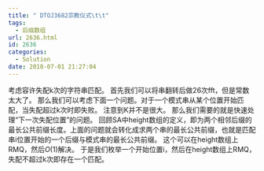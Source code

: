 ```yaml
---
title: " DTOJ3682宗教仪式\t\t"
tags:
  - 后缀数组
url: 2636.html
id: 2636
categories:
  - Solution
date: 2018-07-01 21:27:04
---
```


考虑容许失配k次的字符串匹配。 首先我们可以将串翻转后做26次fft，但是常数太大了。 那么我们可以考虑下面一个问题。对于一个模式串从某个位置开始匹配，当失配超过k次时即失败。 注意到K并不是很大。 那么我们需要的就是快速处理“下一次失配位置”的问题。 回顾SA中height数组的定义，即为两个相邻后缀的最长公共前缀长度。上面的问题就会转化成求两个串的最长公共前缀，也就是匹配串i位置开始的一个后缀与模式串的最长公共前缀。 这个可以在height数组上RMQ，然后$O(1)$解决。 于是我们枚举一个开始位置i，然后在height数组上RMQ，失配不超过k次即存在一个匹配。